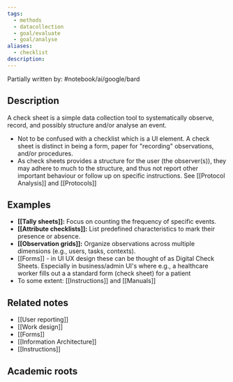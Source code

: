 ```yaml
---
tags:
  - methods
  - datacollection
  - goal/evaluate
  - goal/analyse
aliases:
  - checklist
description:
---
```

Partially written by: #notebook/ai/google/bard
## Description
A check sheet is a simple data collection tool to systematically observe, record, and possibly structure and/or analyse an event.

- Not to be confused with a checklist which is a UI element. A check sheet is distinct in being a form, paper for "recording" observations, and/or procedures.
- As check sheets provides a structure for the user (the observer(s)), they may adhere to much to the structure, and thus not report other important behaviour or follow up on specific instructions. See [[Protocol Analysis]] and [[Protocols]] 
## Examples 
- **[[Tally sheets]]:** Focus on counting the frequency of specific events.
- **[[Attribute checklists]]:** List predefined characteristics to mark their presence or absence.
- **[[Observation grids]]:** Organize observations across multiple dimensions (e.g., users, tasks, contexts).
- [[Forms]] - in UI UX design these can be thought of as Digital Check Sheets. Especially in business/admin UI's where e.g., a healthcare worker fills out a a standard form (check sheet) for a patient 
- To some extent: [[Instructions]] and [[Manuals]]


## Related notes 
- [[User reporting]]
- [[Work design]]
- [[Forms]]
- [[Information Architecture]]
- [[Instructions]]
## Academic roots
